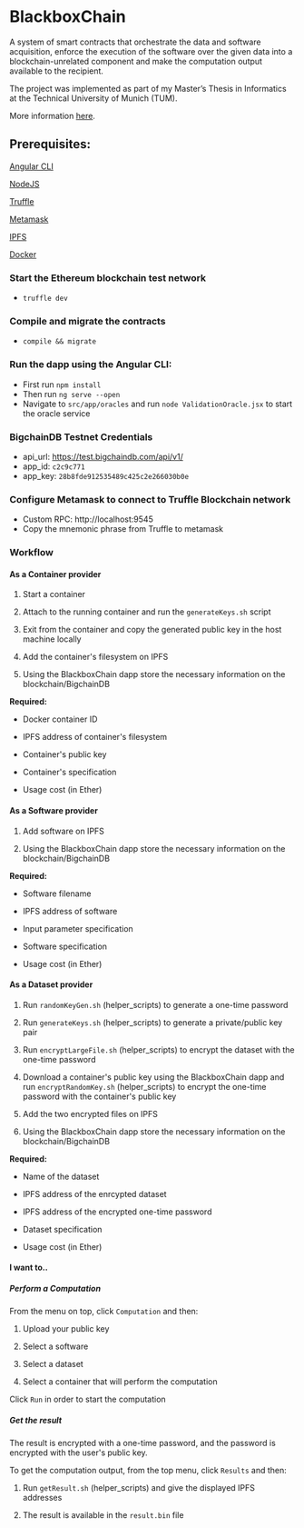 # BlackboxChain

A system of smart contracts that orchestrate the data and software acquisition, enforce the execution of the software over the given data into a blockchain-unrelated component and make the computation output available to the recipient.

The project was implemented as part of my Master’s Thesis in Informatics at the Technical University of Munich (TUM). 

More information [here](https://github.com/tasoskalogero/tum-thesis-report).

## Prerequisites:

[Angular CLI](https://cli.angular.io/)

[NodeJS](https://nodejs.org/en/)

[Truffle](http://truffleframework.com/)

[Metamask](https://metamask.io/)

[IPFS](https://ipfs.io/)

[Docker](https://www.docker.com/)

### Start the Ethereum blockchain test network
* `truffle dev`

### Compile and migrate the contracts
* `compile && migrate`

### Run the dapp using the Angular CLI:
* First run  `npm install`
* Then run `ng serve --open`
* Navigate to `src/app/oracles` and run `node ValidationOracle.jsx` to start the oracle service

### BigchainDB Testnet Credentials
* api_url: https://test.bigchaindb.com/api/v1/
* app_id: `c2c9c771`
* app_key: `28b8fde912535489c425c2e266030b0e`

### Configure Metamask to connect to Truffle Blockchain network
* Custom RPC: http://localhost:9545 
* Copy the mnemonic phrase from Truffle to metamask

### Workflow


#### As a Container provider

1) Start a container

2) Attach to the running container and run the `generateKeys.sh` script

3) Exit from the container and copy the generated public key in the host machine locally

4) Add the container's filesystem on IPFS

5) Using the BlackboxChain dapp store the necessary information on the blockchain/BigchainDB

**Required:**

* Docker container ID

* IPFS address of container's filesystem

* Container's public key

* Container's specification

* Usage cost (in Ether)


#### As a Software provider

1) Add software on IPFS

2) Using the BlackboxChain dapp store the necessary information on the blockchain/BigchainDB

**Required:**

* Software filename

* IPFS address of software

* Input parameter specification

* Software specification

* Usage cost (in Ether)
   
#### As a Dataset provider

1) Run `randomKeyGen.sh` (helper_scripts) to generate a one-time password

2) Run `generateKeys.sh` (helper_scripts) to generate a private/public key pair

3) Run `encryptLargeFile.sh` (helper_scripts) to encrypt the dataset with the one-time password

4) Download a container's public key using the BlackboxChain dapp and run `encryptRandomKey.sh` (helper_scripts) to 
encrypt the one-time password with the container's public key

5) Add the two encrypted files on IPFS

6) Using the BlackboxChain dapp store the necessary information on the blockchain/BigchainDB

**Required:**

* Name of the dataset

* IPFS address of the enrcypted dataset

* IPFS address of the encrypted one-time password

* Dataset specification

* Usage cost (in Ether)

#### I want to..

##### Perform a Computation
From the menu on top, click `Computation` and then:

1) Upload your public key

2) Select a software

3) Select a dataset

4) Select a container that will perform the computation

Click `Run` in order to start the computation

##### Get the result
The result is encrypted with a one-time password, and the password is encrypted with the user's public key.

To get the computation output, from the top menu, click `Results` and then:

1) Run `getResult.sh` (helper_scripts) and give the displayed IPFS addresses

2) The result is available in the `result.bin` file
